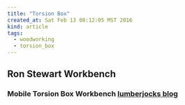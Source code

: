 ```yaml
---
title: "Torsion Box"
created_at: Sat Feb 13 08:12:05 MST 2016
kind: article
tags:
  - woodworking
  - torsion_box
---
```


## Ron Stewart Workbench

### Mobile Torsion Box Workbench <a href="http://lumberjocks.com/RonStewart/blog/34136" target="_blank">lumberjocks blog</a>


<!--
html boilerplate
<a href="" target="_blank"></a>
<img src="" width="400px">
-->

